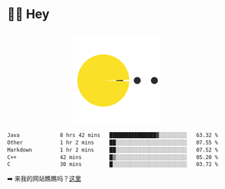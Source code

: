 
# 👋🏻 Hey
<div align="center">
	<br>
	<img src="https://raw.githubusercontent.com/Aniket965/Aniket965/master/pacman.svg?sanitize=true" width="200" height="200">
	<br>
</div>

<!--START_SECTION:waka-->

```txt
Java             8 hrs 42 mins   ███████████████▓░░░░░░░░░   63.32 %
Other            1 hr 2 mins     ██░░░░░░░░░░░░░░░░░░░░░░░   07.55 %
Markdown         1 hr 2 mins     ██░░░░░░░░░░░░░░░░░░░░░░░   07.52 %
C++              42 mins         █▒░░░░░░░░░░░░░░░░░░░░░░░   05.20 %
C                30 mins         █░░░░░░░░░░░░░░░░░░░░░░░░   03.72 %
```

<!--END_SECTION:waka-->

 ➡️  来我的网站瞧瞧吗？[这里](https://www.shaolongfei.com)
